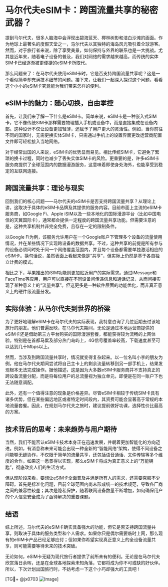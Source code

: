 # 马尔代夫eSIM卡：跨国流量共享的秘密武器？

提到马尔代夫，很多人脑海中会浮现出碧海蓝天、椰林树影和洁白沙滩的画面。作为地球上最著名的度假天堂之一，马尔代夫以其独特的海岛风光吸引着全球游客。然而，对于旅行者来说，除了享受美景，如何保持与外界的联系也是一大挑战。尤其是近年来，随着电子设备的普及，我们对网络的需求越来越高，而传统的实体SIM卡已经逐渐被更便捷的eSIM卡所取代。

那么问题来了：在马尔代夫使用eSIM卡时，它是否支持跨国流量共享呢？这是一个看似简单却充满技术细节的问题。接下来，让我们一起深入探讨这个问题，看看这个小小的eSIM卡究竟能为我们带来怎样的便利。

## eSIM卡的魅力：随心切换，自由掌控

首先，让我们来了解一下什么是eSIM卡。简单来说，eSIM卡是一种嵌入式SIM卡，它不像传统SIM卡那样需要物理插入手机或设备中，而是直接集成在设备内部。这种设计不仅让设备更加轻薄，还赋予了用户更大的灵活性。例如，当你前往不同的国家时，无需更换实体SIM卡，只需通过手机上的设置界面更改运营商配置文件即可轻松接入当地网络。

对于经常出国的人来说，eSIM卡的优势显而易见。相比传统SIM卡，它避免了繁琐的换卡过程，同时也减少了丢失实体SIM卡的风险。更重要的是，许多eSIM卡服务商提供了全球范围内的数据漫游服务，这意味着即使身处海外，也能享受到稳定的互联网连接。

## 跨国流量共享：理论与现实

回到我们的核心问题——马尔代夫的eSIM卡是否支持跨国流量共享？从理论上讲，这取决于具体的eSIM卡品牌及其提供的服务内容。目前市面上主流的eSIM卡服务商，如Google Fi、Apple iSIM以及一些本地化的国际漫游平台（比如中国电信的天翼国际卡），通常都会提供一定程度的跨国流量共享功能。但需要注意的是，这种共享机制并非完全免费，且存在一定的限制条件。

以Google Fi为例，该服务允许用户在一个Google账户下管理多个设备的流量使用情况，并在某些情况下实现跨设备的数据共享。不过，这种共享的前提是所有参与的设备必须同时处于同一个网络覆盖范围内，并且每个设备都需要单独激活相应的eSIM卡。换句话说，虽然表面上看起来像是“共享”，但实际上仍然是基于各自独立计费的模式。

相比之下，苹果推出的iSIM功能则更加贴近用户的实际需求。通过iMessage和FaceTime等应用，用户可以直接在不同设备间传递信息和通话记录，从而间接实现了某种意义上的“流量共享”。但这更多是一种软件层面的功能优化，而非真正意义上的硬件级流量分发。

## 实际体验：从马尔代夫到世界的桥梁

为了更好地理解eSIM卡在马尔代夫的实际表现，我特意咨询了几位近期去过该地旅行的朋友。他们普遍反映，在马尔代夫期间，无论是通过本地运营商提供的eSIM卡还是借助第三方平台购买的国际漫游套餐，都能获得较为流畅的上网体验。特别是在首都马累及部分热门岛屿上，4G信号覆盖率较高，下载速度甚至可以达到几十Mbps以上。

然而，当涉及到跨国流量共享时，情况就变得复杂起来。以一位名叫小李的朋友为例，他在马尔代夫期间尝试将自己主卡上的剩余流量转移到另一部手机上，结果发现根本无法完成操作。据他描述，这是因为大多数eSIM卡服务商并不支持真正的跨设备流量分配，而是将每位用户的总流量视为独立单元，即便是在同一账户下也无法随意调配。

此外，还有一个值得注意的现象是价格差异。尽管eSIM卡相较于传统SIM卡具有诸多优势，但在某些偏远地区或者特定时间段内，其资费可能会显著高于常规的本地流量套餐。因此，在规划马尔代夫之旅时，建议提前做好功课，选择性价比最高的方案。

## 技术背后的思考：未来趋势与用户期待

当然，我们不能否认eSIM卡技术本身正在迅速发展，并朝着更加智能化的方向迈进。例如，有消息称未来可能会出现一种全新的“智能网络”架构，使得不同设备之间能够无缝协作，不仅限于简单的流量共享，还包括语音通话、文件传输等多个维度的合作。如果这一愿景得以实现，那么eSIM卡将成为真正意义上的“万能钥匙”，彻底改变人们的生活方式。

但从现阶段来看，要想让eSIM卡全面普及并满足所有人的需求，还需要克服不少障碍。首先是标准化问题，目前全球范围内尚未形成统一的技术规范，导致各厂商之间的兼容性较差；其次是隐私保护，随着联网设备数量不断增加，如何确保用户的个人信息安全成为了亟待解决的重要课题。

## 结语

综上所述，马尔代夫的eSIM卡确实具备强大的功能，但它是否支持跨国流量共享，则取决于具体的服务类型和个人需求。如果你只是偶尔需要临时上网，那么现有的eSIM卡产品已经足够应付；但如果你希望实现真正意义上的全设备流量共享，则可能需要等待未来的技术突破。

无论如何，eSIM卡无疑为现代旅行者提供了前所未有的便利。无论是在马尔代夫欣赏落日余晖，还是在全球各地探索未知角落，它都将成为你不可或缺的好伙伴。所以，下次计划出国旅行时，不妨考虑一下这个小巧却强大的工具吧！

[TG💪+ @jx0703 ![Image](https://github.com/user-attachments/assets/dbca1d08-cadb-493c-b0ec-ad6f7a83f270)]